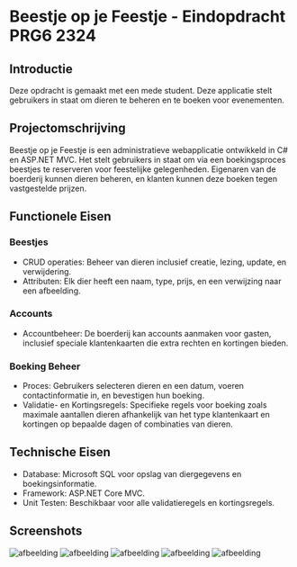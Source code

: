 # Beestje op je Feestje - Eindopdracht PRG6 2324
## Introductie
Deze opdracht is gemaakt met een mede student. Deze applicatie stelt gebruikers in staat om dieren te beheren en te boeken voor evenementen.

## Projectomschrijving
Beestje op je Feestje is een administratieve webapplicatie ontwikkeld in C# en ASP.NET MVC. Het stelt gebruikers in staat om via een boekingsproces beestjes te reserveren voor feestelijke gelegenheden. 
Eigenaren van de boerderij kunnen dieren beheren, en klanten kunnen deze boeken tegen vastgestelde prijzen.

## Functionele Eisen
### Beestjes
- CRUD operaties: Beheer van dieren inclusief creatie, lezing, update, en verwijdering.
- Attributen: Elk dier heeft een naam, type, prijs, en een verwijzing naar een afbeelding.

### Accounts
- Accountbeheer: De boerderij kan accounts aanmaken voor gasten, inclusief speciale klantenkaarten die extra rechten en kortingen bieden.

### Boeking Beheer
- Proces: Gebruikers selecteren dieren en een datum, voeren contactinformatie in, en bevestigen hun boeking.
- Validatie- en Kortingsregels: Specifieke regels voor boeking zoals maximale aantallen dieren afhankelijk van het type klantenkaart en kortingen op bepaalde dagen of combinaties van dieren.

## Technische Eisen
- Database: Microsoft SQL voor opslag van diergegevens en boekingsinformatie.
- Framework: ASP.NET Core MVC.
- Unit Testen: Beschikbaar voor alle validatieregels en kortingsregels.

## Screenshots
![afbeelding](https://github.com/Luuk0510/beestje-op-je-feestje/assets/54103279/b5f3efc2-ea9d-46da-af24-42b923b47661)
![afbeelding](https://github.com/Luuk0510/beestje-op-je-feestje/assets/54103279/3e7c9aaf-ec8a-450d-af6b-490c28ea020e)
![afbeelding](https://github.com/Luuk0510/beestje-op-je-feestje/assets/54103279/4296286b-dd8e-4001-a6a2-32a25b19d5b4)
![afbeelding](https://github.com/Luuk0510/beestje-op-je-feestje/assets/54103279/7730db2a-7db6-406b-81f2-974407121b6f)
![afbeelding](https://github.com/Luuk0510/beestje-op-je-feestje/assets/54103279/47ff475f-0d00-448c-b240-81b233829de1)
